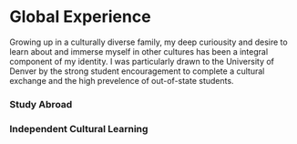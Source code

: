 # Global Experience
Growing up in a culturally diverse family, my deep curiousity and desire to learn about and immerse myself in other cultures has been a integral component of my identity. I was particularly drawn to the University of Denver by the strong student encouragement to complete a cultural exchange and the high prevelence of out-of-state students.  

### Study Abroad

### Independent Cultural Learning
